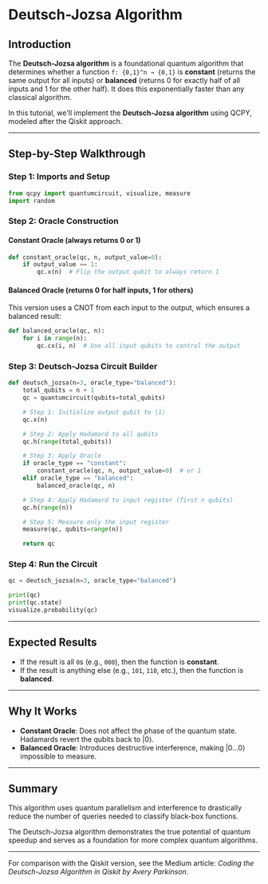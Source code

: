 # Deutsch-Jozsa Algorithm

## Introduction
The **Deutsch-Jozsa algorithm** is a foundational quantum algorithm that determines whether a function `f: {0,1}^n → {0,1}` is **constant** (returns the same output for all inputs) or **balanced** (returns 0 for exactly half of all inputs and 1 for the other half). It does this exponentially faster than any classical algorithm.

In this tutorial, we'll implement the **Deutsch-Jozsa algorithm** using QCPY, modeled after the Qiskit approach.

---

## Step-by-Step Walkthrough

### Step 1: Imports and Setup
```python
from qcpy import quantumcircuit, visualize, measure
import random
```

### Step 2: Oracle Construction
#### Constant Oracle (always returns 0 or 1)
```python
def constant_oracle(qc, n, output_value=0):
    if output_value == 1:
        qc.x(n)  # Flip the output qubit to always return 1
```

#### Balanced Oracle (returns 0 for half inputs, 1 for others)
This version uses a CNOT from each input to the output, which ensures a balanced result:
```python
def balanced_oracle(qc, n):
    for i in range(n):
        qc.cx(i, n)  # Use all input qubits to control the output
```

### Step 3: Deutsch-Jozsa Circuit Builder
```python
def deutsch_jozsa(n=3, oracle_type="balanced"):
    total_qubits = n + 1
    qc = quantumcircuit(qubits=total_qubits)

    # Step 1: Initialize output qubit to |1⟩
    qc.x(n)

    # Step 2: Apply Hadamard to all qubits
    qc.h(range(total_qubits))

    # Step 3: Apply Oracle
    if oracle_type == "constant":
        constant_oracle(qc, n, output_value=0)  # or 1
    elif oracle_type == "balanced":
        balanced_oracle(qc, n)

    # Step 4: Apply Hadamard to input register (first n qubits)
    qc.h(range(n))

    # Step 5: Measure only the input register
    measure(qc, qubits=range(n))

    return qc
```

### Step 4: Run the Circuit
```python
qc = deutsch_jozsa(n=3, oracle_type="balanced")

print(qc)
print(qc.state)
visualize.probability(qc)
```

---

## Expected Results
- If the result is all `0`s (e.g., `000`), then the function is **constant**.
- If the result is anything else (e.g., `101`, `110`, etc.), then the function is **balanced**.

---

## Why It Works
- **Constant Oracle**: Does not affect the phase of the quantum state. Hadamards revert the qubits back to |0⟩.
- **Balanced Oracle**: Introduces destructive interference, making |0...0⟩ impossible to measure.

---

## Summary
This algorithm uses quantum parallelism and interference to drastically reduce the number of queries needed to classify black-box functions.

The Deutsch-Jozsa algorithm demonstrates the true potential of quantum speedup and serves as a foundation for more complex quantum algorithms.

---

For comparison with the Qiskit version, see the Medium article: *Coding the Deutsch-Jozsa Algorithm in Qiskit by Avery Parkinson*.
